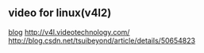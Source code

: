video for linux(v4l2)
-----
[blog](http://www.cnblogs.com/surpassal/archive/2012/12/19/zed_webcam_lab1.html)
http://v4l.videotechnology.com/
http://blog.csdn.net/tsuibeyond/article/details/50654823